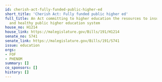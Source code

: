 ```yaml
---
id: cherish-act-fully-funded-public-higher-ed
short_title: 'Cherish Act: Fully funded public higher ed'
full_title: An Act committing to higher education the resources to insure a strong
  and healthy public higher education system
house_no: H1214
house_link: https://malegislature.gov/Bills/191/H1214
senate_no: S741
senate_link: https://malegislature.gov/Bills/191/S741
issue: education
orgs:
- FOF
- PHENOM
summary: []
co_sponsors: []
history: []
---
```

